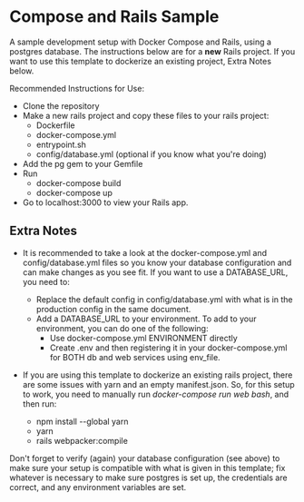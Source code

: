 # Compose and Rails Sample

A sample development setup with Docker Compose and Rails, using a postgres database. The instructions below are for a **new** Rails project. If you want to use this template to dockerize an existing project, Extra Notes below.

Recommended Instructions for Use:
* Clone the repository
* Make a new rails project and copy these files to your rails project: 
  * Dockerfile
  * docker-compose.yml 
  * entrypoint.sh
  * config/database.yml (optional if you know what you're doing)
* Add the pg gem to your Gemfile
* Run 
  * docker-compose build
  * docker-compose up
* Go to localhost:3000 to view your Rails app.

## Extra Notes 

* It is recommended to take a look at the docker-compose.yml and config/database.yml files so you know your database configuration and can make changes as you see fit. If you want to use a DATABASE_URL, you need to:
  * Replace the default config in config/database.yml with what is in the production config in the same document. 
  * Add a DATABASE_URL to your environment. To add to your environment, you can do one of the following:
    * Use docker-compose.yml ENVIRONMENT directly
    * Create .env and then registering it in your docker-compose.yml for BOTH db and web services using env_file.

* If you are using this template to dockerize an existing rails project, there are some issues with yarn and an empty manifest.json. So, for this setup to work, you need to manually run *docker-compose run web bash*, and then run:
  * npm install --global yarn 
  * yarn
  * rails webpacker:compile

Don't forget to verify (again) your database configuration (see above) to make sure your setup is compatible with what is given in this template; fix whatever is necessary to make sure postgres is set up, the credentials are correct, and any environment variables are set.
  
   
